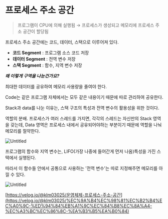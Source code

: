 # 프로세스 주소 공간

> 프로그램이 CPU에 의해 실행됨 → 프로세스가 생성되고 메모리에 프로세스 주소 공간이 할당됨
> 

프로세스 주소 공간에는 코드, 데이터, 스택으로 이루어져 있다.

- **코드 Segment** : 프로그램 소스 코드 저장
- **데이터 Segment** : 전역 변수 저장
- **스택 Segment** : 함수, 지역 변수 저장

***왜 이렇게 구역을 나눈건가요?***

최대한 데이터를 공유하여 메모리 사용량을 줄여야 한다.

Code는 같은 프로그램 자체에서는 모두 같은 내용이기 때문에 따로 관리하여 공유한다.

Stack과 data를 나눈 이유는, 스택 구조의 특성과 전역 변수의 활용성을 위한 것이다.

역할의 분배. 프로세스가 여러 스레드를 가지면, 각각의 스레드는 자신만의 Stack 영역을 갖는데, Data 영역은 프로세스 내에서 공유되어야하는 부분이기 때문에 역할을 나눠 메모리를 절약한다.

![Untitled](https://s3-us-west-2.amazonaws.com/secure.notion-static.com/befe7076-bce5-4d09-8f4f-5fb3c5566240/Untitled.png)

프로그램의 함수와 지역 변수는, LIFO(가장 나중에 들어간게 먼저 나옴)특성을 가진 스택에서 실행된다.

따라서 이 함수들 안에서 공통으로 사용하는 '전역 변수'는 따로 지정해주면 메모리를 아낄 수 있다.

![Untitled](https://s3-us-west-2.amazonaws.com/secure.notion-static.com/2f5da910-5e0b-4087-b8e8-c62ad4bcecff/Untitled.png)

[https://velog.io/@klm03025/운영체제-프로세스-주소-공간](https://velog.io/@klm03025/%EC%9A%B4%EC%98%81%EC%B2%B4%EC%A0%9C-%ED%94%84%EB%A1%9C%EC%84%B8%EC%8A%A4-%EC%A3%BC%EC%86%8C-%EA%B3%B5%EA%B0%84)
